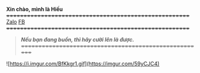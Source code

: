 **Xin chào, mình là Hiếu**
~~=====================================================~~
[Zalo](https://zalo.me/0965279041) [FB](https://fb.com/subway90.vn)
~~=====================================================~~
>***Nếu bạn đang buồn, thì hãy cười lên là được.***
~~=====================================================~~

![https://i.imgur.com/BfKkgr1.gif](https://imgur.com/59yCJC4)
